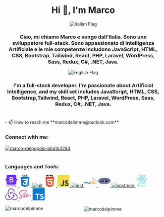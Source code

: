 <div align="center"><h1 align="center">Hi 👋, I'm Marco</h1>
   
  <img src="https://upload.wikimedia.org/wikipedia/commons/thumb/0/03/Flag_of_Italy.svg/320px-Flag_of_Italy.svg.png" alt="Italian Flag" width="50px" height="35px">
<h3 align="center">  Ciao, mi chiamo Marco e vengo dall'Italia. Sono uno sviluppatore full-stack. Sono appassionato di Intelligenza Artificiale e le mie competenze includono JavaScript, HTML, CSS, Bootstrap, Tailwind, React, PHP, Laravel, WordPress, Sass, Redux, C#, .NET, Java.</h3>

<img src="https://upload.wikimedia.org/wikipedia/en/thumb/a/ae/Flag_of_the_United_Kingdom.svg/320px-Flag_of_the_United_Kingdom.svg.png" alt="English Flag" width="50px" height="35px">
<h3 align="center"> I'm a full-stack developer. I'm passionate about Artificial Intelligence, and my skill set includes JavaScript, HTML, CSS, Bootstrap,Tailwind, React, PHP, Laravel, WordPress, Sass, Redux, C#, .NET, Java.</h3>

<h1 align="center"></h1>
   




<h1 align="center"></h1>



<p align="left">- 📫 How to reach me **marcodelimme@outlook.com**</p>


<h3 align="left">Connect with me:</h3>
<p align="left">
<a href="https://linkedin.com/in/marco-delpopolo-b6a1b4284" target="blank"><img align="center" src="https://raw.githubusercontent.com/rahuldkjain/github-profile-readme-generator/master/src/images/icons/Social/linked-in-alt.svg" alt="marco-delpopolo-b6a1b4284" height="30" width="40" /></a>
</p>

<h1 align="center"></h1>

<h3 align="left">Languages and Tools:</h3>
<p  align="left"> <a href="https://getbootstrap.com" target="_blank" rel="noreferrer"> <img src="https://raw.githubusercontent.com/devicons/devicon/master/icons/bootstrap/bootstrap-plain-wordmark.svg" alt="bootstrap" width="40" height="40"/> </a> <a href="https://www.w3schools.com/css/" target="_blank" rel="noreferrer"> <img src="https://raw.githubusercontent.com/devicons/devicon/master/icons/css3/css3-original-wordmark.svg" alt="css3" width="40" height="40"/> </a> <a href="https://git-scm.com/" target="_blank" rel="noreferrer"> <img src="https://www.vectorlogo.zone/logos/git-scm/git-scm-icon.svg" alt="git" width="40" height="40"/> </a> <a href="https://www.w3.org/html/" target="_blank" rel="noreferrer"> <img src="https://raw.githubusercontent.com/devicons/devicon/master/icons/html5/html5-original-wordmark.svg" alt="html5" width="40" height="40"/> </a> <a href="https://developer.mozilla.org/en-US/docs/Web/JavaScript" target="_blank" rel="noreferrer"> <img src="https://raw.githubusercontent.com/devicons/devicon/master/icons/javascript/javascript-original.svg" alt="javascript" width="40" height="40"/> </a> <a href="https://jestjs.io" target="_blank" rel="noreferrer"> <img src="https://www.vectorlogo.zone/logos/jestjsio/jestjsio-icon.svg" alt="jest" width="40" height="40"/> </a> <a href="https://www.mysql.com/" target="_blank" rel="noreferrer"> <img src="https://raw.githubusercontent.com/devicons/devicon/master/icons/mysql/mysql-original-wordmark.svg" alt="mysql" width="40" height="40"/> </a> <a href="https://www.php.net" target="_blank" rel="noreferrer"> <img src="https://raw.githubusercontent.com/devicons/devicon/master/icons/php/php-original.svg" alt="php" width="40" height="40"/> </a> <a href="https://postman.com" target="_blank" rel="noreferrer"> <img src="https://www.vectorlogo.zone/logos/getpostman/getpostman-icon.svg" alt="postman" width="40" height="40"/> </a> <a href="https://reactjs.org/" target="_blank" rel="noreferrer"> <img src="https://raw.githubusercontent.com/devicons/devicon/master/icons/react/react-original-wordmark.svg" alt="react" width="40" height="40"/> </a> <a href="https://redux.js.org" target="_blank" rel="noreferrer"> <img src="https://raw.githubusercontent.com/devicons/devicon/master/icons/redux/redux-original.svg" alt="redux" width="40" height="40"/> </a> <a href="https://sass-lang.com" target="_blank" rel="noreferrer"> <img src="https://raw.githubusercontent.com/devicons/devicon/master/icons/sass/sass-original.svg" alt="sass" width="40" height="40"/> </a> <a href="https://www.typescriptlang.org/" target="_blank" rel="noreferrer"> <img src="https://raw.githubusercontent.com/devicons/devicon/master/icons/typescript/typescript-original.svg" alt="typescript" width="40" height="40"/> </a> </p>

<p><img align="left" src="https://github-readme-stats.vercel.app/api/top-langs?username=marcodelpimme&show_icons=true&locale=en&layout=compact" alt="marcodelpimme" /></p>

<p>&nbsp;<img align="center" src="https://github-readme-stats.vercel.app/api?username=marcodelpimme&show_icons=true&locale=en" alt="marcodelpimme" /></p></div>
